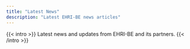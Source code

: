 ```yaml
---
title: "Latest News"
description: "Latest EHRI-BE news articles"
---
```


{{< intro >}}
Latest news and updates from EHRI-BE and its partners.
{{< /intro >}}
